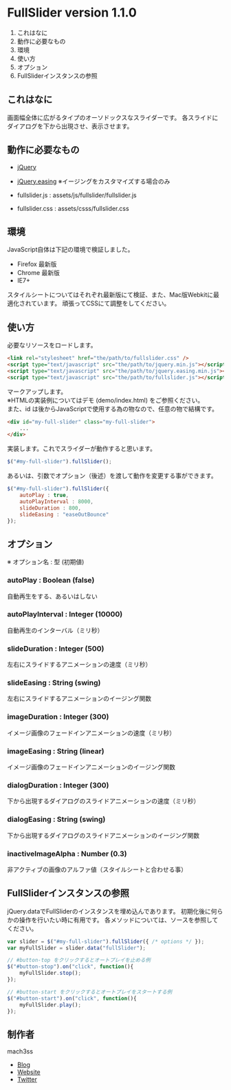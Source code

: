 
# FullSlider version 1.1.0

1. これはなに
1. 動作に必要なもの
1. 環境
1. 使い方
1. オプション
1. FullSliderインスタンスの参照

## これはなに

画面幅全体に広がるタイプのオーソドックスなスライダーです。
各スライドにダイアログを下から出現させ、表示させます。

## 動作に必要なもの

- [jQuery](http://jquery.com)
- [jQuery.easing](http://gsgd.co.uk/sandbox/jquery/easing/) ※イージングをカスタマイズする場合のみ

- fullslider.js : assets/js/fullslider/fullslider.js
- fullslider.css : assets/csss/fullslider.css


## 環境

JavaScript自体は下記の環境で検証しました。

- Firefox 最新版
- Chrome 最新版
- IE7+

スタイルシートについてはそれぞれ最新版にて検証、また、Mac版Webkitに最適化されています。
頑張ってCSSにて調整をしてください。


## 使い方

必要なリソースをロードします。

```html
<link rel="stylesheet" href="the/path/to/fullslider.css" />
<script type="text/javascript" src="the/path/to/jquery.min.js"></script>
<script type="text/javascript" src="the/path/to/jquery.easing.min.js"></script>
<script type="text/javascript" src="the/path/to/fullslider.js"></script>
```

マークアップします。  
※HTMLの実装例についてはデモ (demo/index.html) をご参照ください。  
また、id は後からJavaScriptで使用する為の物なので、任意の物で結構です。

```html
<div id="my-full-slider" class="my-full-slider">
	...
</div>
```

実装します。これでスライダーが動作すると思います。

```js
$("#my-full-slider").fullSlider();
```

あるいは、引数でオプション（後述）を渡して動作を変更する事ができます。

```js
$("#my-full-slider").fullSlider({
	autoPlay : true,
	autoPlayInterval : 8000,
	slideDuration : 800,
	slideEasing : "easeOutBounce"
});
```

## オプション

※ オプション名 : 型 (初期値)

### autoPlay : Boolean (false)

自動再生をする、あるいはしない

### autoPlayInterval : Integer (10000)

自動再生のインターバル（ミリ秒）


### slideDuration : Integer (500)

左右にスライドするアニメーションの速度（ミリ秒）  

### slideEasing : String (swing)

左右にスライドするアニメーションのイージング関数

### imageDuration : Integer (300)

イメージ画像のフェードインアニメーションの速度（ミリ秒）

### imageEasing : String (linear)

イメージ画像のフェードインアニメーションのイージング関数

### dialogDuration : Integer (300)

下から出現するダイアログのスライドアニメーションの速度（ミリ秒）

### dialogEasing : String (swing)

下から出現するダイアログのスライドアニメーションのイージング関数

### inactiveImageAlpha : Number (0.3)

非アクティブの画像のアルファ値（スタイルシートと合わせる事）


## FullSliderインスタンスの参照

jQuery.dataでFullSliderのインスタンスを埋め込んであります。
初期化後に何らかの操作を行いたい時に有用です。
各メソッドについては、ソースを参照してください。

```javascript
var slider = $("#my-full-slider").fullSlider({ /* options */ });
var myFullSlider = slider.data("fullSlider");

// #button-top をクリックするとオートプレイを止める例
$("#button-stop").on("click", function(){
	myFullSlider.stop();
});

// #button-start をクリックするとオートプレイをスタートする例
$("#button-start").on("click", function(){
	myFullSlider.play();
});

```


## 制作者

mach3ss

- [Blog](http://blog.mach3.jp)
- [Website](http://www.mach3.jp)
- [Twitter](http://twitter.com/mach3ss)



